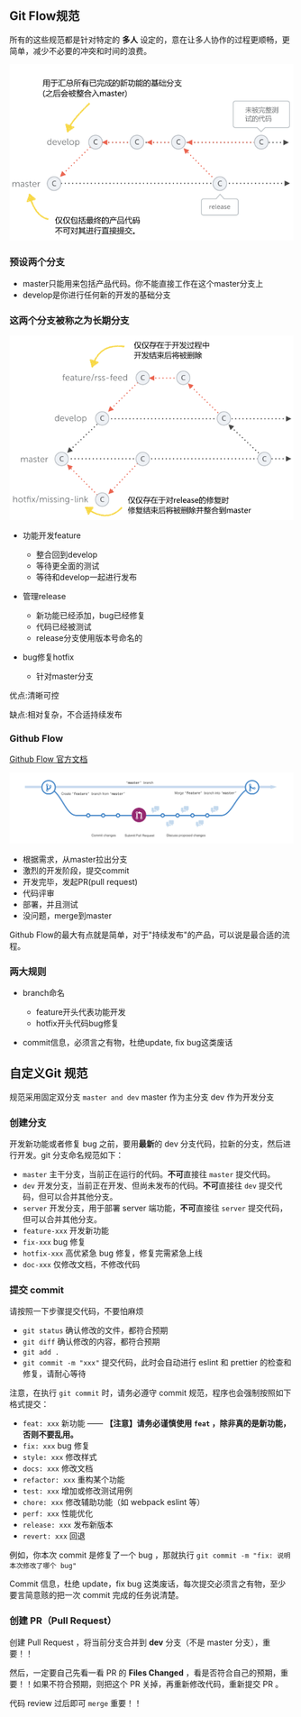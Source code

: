 ## Git Flow规范

所有的这些规范都是针对特定的 **多人** 设定的，意在让多人协作的过程更顺畅，更简单，减少不必要的冲突和时间的浪费。

![](image/601650f7098c267006850425.png)

### 预设两个分支

- master只能用来包括产品代码。你不能直接工作在这个master分支上
- develop是你进行任何新的开发的基础分支

### 这两个分支被称之为长期分支

![](image/601651210912858f07000454.png)

- 功能开发feature

  - 整合回到develop
  - 等待更全面的测试
  - 等待和develop一起进行发布

- 管理release

  - 新功能已经添加，bug已经修复
  - 代码已经被测试
  - release分支使用版本号命名的

- bug修复hotfix

  - 针对master分支

优点:清晰可控

缺点:相对复杂，不合适持续发布

### Github Flow

[Github Flow 官方文档](https://guides.github.com/introduction/flow/index.html)

![](image/60165133090f7cb716000402.png)

- 根据需求，从master拉出分支
- 激烈的开发阶段，提交commit
- 开发完毕，发起PR(pull request)
- 代码评审
- 部署，并且测试
- 没问题，merge到master

Github Flow的最大有点就是简单，对于"持续发布"的产品，可以说是最合适的流程。

### 两大规则

- branch命名
  - feature开头代表功能开发
  - hotfix开头代码bug修复

- commit信息，必须言之有物，杜绝update, fix bug这类废话

## 自定义Git 规范

规范采用固定双分支 `master and dev`
master 作为主分支
dev 作为开发分支

### 创建分支

开发新功能或者修复 bug 之前，要用**最新**的 dev 分支代码，拉新的分支，然后进行开发。git 分支命名规范如下：

- `master` 主干分支，当前正在运行的代码。**不可**直接往 `master` 提交代码。
- `dev` 开发分支，当前正在开发、但尚未发布的代码。**不可**直接往 `dev` 提交代码，但可以合并其他分支。
- `server` 开发分支，用于部署 server 端功能，**不可**直接往 `server` 提交代码，但可以合并其他分支。
- `feature-xxx` 开发新功能
- `fix-xxx` bug 修复
- `hotfix-xxx` 高优紧急 bug 修复，修复完需紧急上线
- `doc-xxx` 仅修改文档，不修改代码

### 提交 commit

请按照一下步骤提交代码，不要怕麻烦

- `git status` 确认修改的文件，都符合预期
- `git diff` 确认修改的内容，都符合预期
- `git add .`
- `git commit -m "xxx"` 提交代码，此时会自动进行 eslint 和 prettier 的检查和修复，请耐心等待

注意，在执行 `git commit` 时，请务必遵守 commit 规范，程序也会强制按照如下格式提交：

- `feat: xxx` 新功能 —— **【注意】请务必谨慎使用 `feat` ，除非真的是新功能，否则不要乱用。**
- `fix: xxx` bug 修复
- `style: xxx` 修改样式
- `docs: xxx` 修改文档
- `refactor: xxx` 重构某个功能
- `test: xxx` 增加或修改测试用例
- `chore: xxx` 修改辅助功能（如 webpack eslint 等）
- `perf: xxx` 性能优化
- `release: xxx` 发布新版本
- `revert: xxx` 回退

例如，你本次 commit 是修复了一个 bug ，那就执行 `git commit -m "fix: 说明本次修改了哪个 bug"`

Commit 信息，杜绝 update，fix bug 这类废话，每次提交必须言之有物，至少要言简意赅的把一次 commit 完成的任务说清楚。

### 创建 PR（Pull Request）

创建 Pull Request ，将当前分支合并到 **dev** 分支（不是 master 分支），重要！！

然后，一定要自己先看一看 PR 的 **Files Changed** ，看是否符合自己的预期，重要！！如果不符合预期，则把这个 PR 关掉，再重新修改代码，重新提交 PR 。

代码 review 过后即可 `merge` 重要！！
